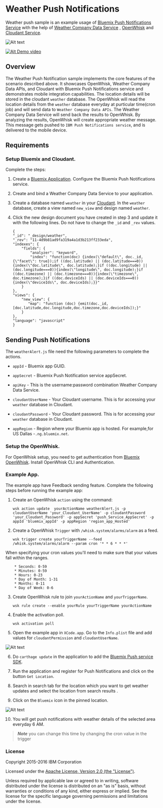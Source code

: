 Weather Push Notifications
===========================================

Weather push sample is an example usage of [Bluemix Push Notifications Service](https://console.ng.bluemix.net/docs/services/mobilepush/index.html?pos=2) with the help of [Weather Company Data Service](https://console.eu-gb.bluemix.net/docs/services/Weather/index.html) , [OpenWhisk](https://developer.ibm.com/open/openwhisk/) and [Cloudant Service](https://cloudant.com/). 


![Alt text](Resource/flowchart.png?raw=true "Optional Title")

[![Alt Demo video](Resource/video.png)](https://youtu.be/dsEn82yn70o)



## Overview

The Weather Push Notification sample implements the core features of the scenario described above. It showcases OpenWhisk, Weather Company Data APIs, and Cloudant with Bluemix Push Notifications service and demonstrates mobile integration capabilities. The location details will be stored in the cloudant `weather` database. The OpenWhisk will read the location details from the `weather` database everyday at purticular time(cron job) and will send data to `Weather Company Data APIs`. The Weather Company Data Service will send back the results to OpenWhisk. By analyzing the results, OpenWhisk will create appropriate weather message. This message gets pushed to `IBM Push Notifications service`, and is delivered to the mobile device.


## Requirements

### Setup Bluemix and Cloudant.

Complete the steps:

1. Create a [Bluemix Application](http://console.ng.bluemix.net). Configure the Bluemix Push Notifications service.

2. Create and bind a Weather Company Data Service to your application.

3. Create a database named `weather` in your [Cloudant](https://cloudant.com/). In the `weather` database, create a view named `new_view` and design named `weather`.

4. Click the new design document you have created in step 3 and update it with the following lines. Do not have to change the `_id` and `_rev` values.

	```
	{
    "_id": "_design/weather",
    "_rev": "11-4d9b81ad9fa319a4a1d3b213ff233eda",
	"indexes": {
	    "fields": {
	        "analyzer": "keyword",
	        "index": "function(doc) {index(\"default\", doc._id, {\"facet\": true});if ((doc.latitude) || (doc.latitude===0)){index(\"doc.latitude\", doc.latitude);}if ((doc.longitude) || (doc.longitude===0)){index(\"longitude\", doc.longitude);}if ((doc.timezone) || (doc.timezone===0)){index(\"timezone\", doc.timezone);}if ((doc.deviceIds) || (doc.deviceIds===0)){index(\"deviceIds\", doc.deviceIds);}}"
	    }
	},
	"views": {
	    "new_view": {
	       "map": "function (doc) {emit(doc._id,[doc.latitude,doc.longitude,doc.timezone,doc.deviceIds]);}"
	    }
	},
	"language": "javascript"
	}

	```
	


## Sending Push Notifications

The `weatherAlert.js` file need the following parameters to complete the actions. 

- `appId` - Bluemix app GUID.

- `appSecret` - Bluemix Push Notification service appSecret.

- `apiKey` - This is the username:password combination Weather Company Data Service.

- `cloudantUserName` - Your Cloudant username. This is for accessing your `weather` database in Cloudant.

- `cloudantPassword` - Your Cloudant password. This is for accessing your `weather` database in Cloudant.

- `appRegion` - Region where your Bluemix app is hosted. For example,for US Dallas -`.ng.bluemix.net`.


### Setup the OpenWhisk.

For OpenWhisk setup, you need to get authentication from [Bluemix OpenWhisk](https://new-console.ng.bluemix.net/openwhisk/cli). Install OpenWhisk CLI and Authentication.

### Example App.

The example app have Feedback sending feature. Complete the following steps before running the example app:


1. Create an OpenWhisk `action` using the command:

	``` 
	wsk action update  yourActionName weatherAlert.js -p cloudantUserName 'your_Cloudant_UserName' -p cloudantPassword 'your_Cloudant_Password' -p appSecret 'push_Service_AppSecret' -p appId 'bluemix_appId' -p appRegion 'region_app_Hosted' 
	```

2. Create a OpenWhisk `Trigger` with `/whisk.system/alarms/alarm` as a feed.

	```
	wsk trigger create yourTriggerName --feed /whisk.system/alarms/alarm --param cron '* * 6 * * *'
	```
 When specifying your cron values you'll need to make sure that your values fall within the ranges.

	    * Seconds: 0-59
	    * Minutes: 0-59
	    * Hours: 0-23
	    * Day of Month: 1-31
	    * Months: 0-11
	    * Day of Week: 0-6

3. Create OpenWhisk rule to join `yourActionName` and `yourTriggerName`.

	```
	wsk rule create --enable yourRule yourTriggerName yourActionName
	```
4. Enable the activation poll.

	```
	wsk activation poll
	```
5. Open the example app in `XCode.app`. Go to the `Info.plist` file and add values for `cloudantPermission` and `cloudantUserName`. 

 ![Alt text](Resource/plist.png?raw=true "Optional Title")

6. Do `carthage update` in the application to add the [Bluemix Push service SDK](https://github.com/ibm-bluemix-mobile-services/bms-clientsdk-swift-push).

7. Run the application and register for Push Notifications and click on the button `Get Location`.

8. Search in search tab for the location which you want to get weather updates and select the location from search results .

9. Click on the `Bluemix` icon in the pinned location.

 ![Alt text](Resource/locationPic.png?raw=true "Optional Title")

10. You will get push notifications with weather details of the selected area everyday 6 AM.

 >***Note*** you can change this time by changing the cron value in the trigger

### License

Copyright 2015-2016 IBM Corporation

Licensed under the [Apache License, Version 2.0 (the "License")](http://www.apache.org/licenses/LICENSE-2.0.html).

Unless required by applicable law or agreed to in writing, software distributed under the license is distributed on an "as is" basis, without warranties or conditions of any kind, either express or implied. See the license for the specific language governing permissions and limitations under the license.